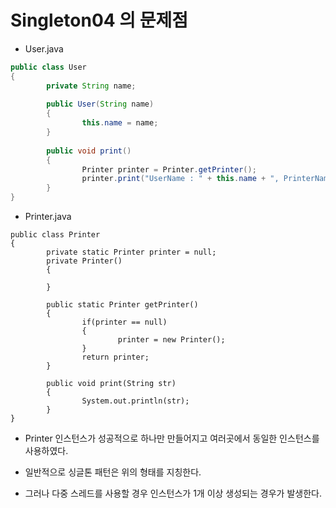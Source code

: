 # Singleton04 의 문제점

* User.java

```java
public class User 
{
		private String name;
		
		public User(String name)
		{
				this.name = name;
		}
		
		public void print()
		{
				Printer printer = Printer.getPrinter();
				printer.print("UserName : " + this.name + ", PrinterName : " + printer.toString());
		}
}
```
* Printer.java

```
public class Printer 
{
		private static Printer printer = null;
		private Printer()
		{
			
		}
		
		public static Printer getPrinter()
		{
				if(printer == null)
				{
						printer = new Printer();
				}
				return printer;
		}
		
		public void print(String str)
		{
				System.out.println(str);
		}
}
```

* Printer 인스턴스가 성공적으로 하나만 만들어지고 여러곳에서 동일한 인스턴스를 사용하였다.

* 일반적으로 싱글톤 패턴은 위의 형태를 지칭한다.

* 그러나 다중 스레드를 사용할 경우 인스턴스가 1개 이상 생성되는 경우가 발생한다.
